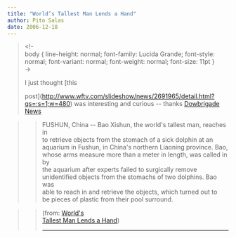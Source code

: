 ```yaml
---
title: "World’s Tallest Man Lends a Hand"
author: Pito Salas
date: 2006-12-18
---
```



>
> <!-  
>  body { line-height: normal; font-family: Lucida Grande; font-style: normal;
> font-variant: normal; font-weight: normal; font-size: 11pt }  
>  ->
>
> I just thought [this  
>
> post](<http://www.wftv.com/slideshow/news/2691965/detail.html?qs=;s=1;w=480>)
> was interesting and curious -- thanks [Dowbrigade  
> News](<http://blogs.law.harvard.edu/dowbrigade/>)
>

>> FUSHUN, China -- Bao Xishun, the world's tallest man, reaches in  
>  to retrieve objects from the stomach of a sick dolphin at an  
>  aquarium in Fushun, in China's northern Liaoning province. Bao,  
>  whose arms measure more than a meter in length, was called in by  
>  the aquarium after experts failed to surgically remove  
>  unidentified objects from the stomachs of two dolphins. Bao was  
>  able to reach in and retrieve the objects, which turned out to  
>  be pieces of plastic from their pool surround.
>>

>> (from: [World's  
>  Tallest Man Lends a
> Hand](<http://www.wftv.com/slideshow/news/2691965/detail.html?qs=;s=1;w=480>))  
>>  
>> ---


